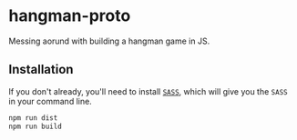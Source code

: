 # hangman-proto

Messing aorund with building a hangman game in JS.

## Installation

If you don't already, you'll need to install [`SASS`](http://sass-lang.com/install), which will give you the `SASS` in your command line.

```sh
npm run dist
npm run build
```
